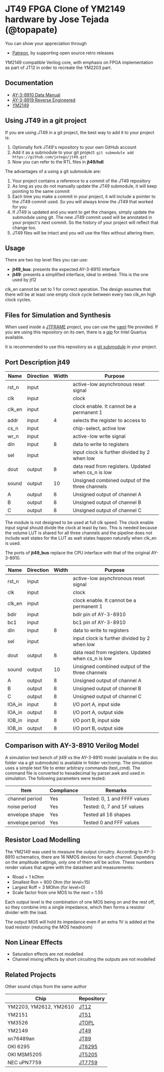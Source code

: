 # JT49 FPGA Clone of YM2149 hardware by Jose Tejada (@topapate)

You can show your appreciation through

* [Patreon](https://patreon.com/jotego), by supporting open source retro releases

YM2149 compatible Verilog core, with emphasis on FPGA implementation as part of JT12 in order to recreate the YM2203 part.

## Documentation

- [AY-3-8910 Data Manual](https://archive.org/details/AY-3-8910-8912_Feb-1979/page/n51/mode/2up)
- [AY-3-8919 Reverse Engineered](https://github.com/lvd2/ay-3-8910_reverse_engineered)
- [YM2149](https://archive.org/details/bitsavers_yamahaYM21_3070829)

## Using JT49 in a git project

If you are using JT49 in a git project, the best way to add it to your project is:

1. Optionally fork JT49's repository to your own GitHub account
2. Add it as a submodule to your git project: `git submodule add https://github.com/jotego/jt49.git`
3. Now you can refer to the RTL files in **jt49/hdl**

The advantages of a using a git submodule are:

1. Your project contains a reference to a commit of the JT49 repository
2. As long as you do not manually update the JT49 submodule, it will keep pointing to the same commit
3. Each time you make a commit in your project, it will include a pointer to the JT49 commit used. So you will always know the JT49 that worked for you
4. If JT49 is updated and you want to get the changes, simply update the submodule using git. The new JT49 commit used will be annotated in your project's next commit. So the history of your project will reflect that change too.
5. JT49 files will be intact and you will use the files without altering them.

## Usage

There are two top level files you can use:
 - **jt49_bus**: presents the expected AY-3-8910 interface
 - **jt49**: presents a simplified interface, ideal to embed. This is the one used by jt12

clk_en cannot be set to 1 for correct operation. The design assumes that there will be at least one empty clock cycle between every two clk_en high clock cycles.
 
## Files for Simulation and Synthesis

When used inside a [JTFRAME](https://github.com/jotego/jtframe) project, you can use the [yaml](hdl/jt49.yaml) file provided. If you are using this repository on its own, there is a [qip](syn/quartus/jt49.qip) for Intel Quartus available.

It is recommended to use this repository as a [git submodule](https://git-scm.com/book/en/v2/Git-Tools-Submodules) in your project.


## Port Description jt49

Name     | Direction | Width | Purpose
---------|-----------|-------|-------------------------------------
rst_n    | input     |       | active-low asynchronous reset signal
clk      | input     |       | clock
clk_en   | input     |       | clock enable. It cannot be a permanent 1
addr     | input     | 4     | selects the register to access to
cs_n     | input     |       | chip-select, active low
wr_n     | input     |       | active-low write signal
din      | input     | 8     | data to write to registers
sel      | input     |       | input clock is further divided by 2 when low
dout     | output    | 8     | data read from registers. Updated when cs_n is low
sound    | output    | 10    | Unsigned combined output of the three channels    
A        | output    | 8     | Unsigned output of channel A
B        | output    | 8     | Unsigned output of channel B
C        | output    | 8     | Unsigned output of channel C 

The module is not designed to be used at full clk speed. The clock enable input signal should divide the clock at least by two. This is needed because the volume LUT is shared for all three channels and the pipeline does not include wait states for the LUT as wait states happen naturally when clk_en is used.

The ports of **jt49_bus** replace the CPU interface with that of the original AY-3-8910.

Name     | Direction | Width | Purpose
---------|-----------|-------|-------------------------------------
rst_n    | input     |       | active-low asynchronous reset signal
clk      | input     |       | clock
clk_en   | input     |       | clock enable. It cannot be a permanent 1
bdir     | input     |       | bdir pin of AY-3-8910            
bc1      | input     |       | bc1  pin of AY-3-8910
din      | input     | 8     | data to write to registers
sel      | input     |       | input clock is further divided by 2 when low
dout     | output    | 8     | data read from registers. Updated when cs_n is low
sound    | output    | 10    | Unsigned combined output of the three channels    
A        | output    | 8     | Unsigned output of channel A
B        | output    | 8     | Unsigned output of channel B
C        | output    | 8     | Unsigned output of channel C
IOA_in   | input     | 8     | I/O port A, input side
IOA_in   | output    | 8     | I/O port A, output side
IOB_in   | input     | 8     | I/O port B, input side
IOB_in   | output    | 8     | I/O port B, output side

## Comparison with AY-3-8910 Verilog Model

A simulation test bench of jt49 vs the AY-3-8910 model (available in the doc folder via a git submodule) is available in folder ver/comp. The simulation uses a simple text file to enter arbitrary commands (test_cmd). The command file is converted to hexadecimal by parser.awk and used in simulation. The following parameters were tested:

Item                 |  Compliance      | Remarks
---------------------|------------------|-------------------------------
channel period       |  Yes             | Tested: 0, 1 and FFFF values
noise period         |  Yes             | Tested: 0, 7 and 1F values
envelope shape       |  Yes             | Tested all 16 shapes
envelope period      |  Yes             | Tested 0 and FFF values

## Resistor Load Modelling

The YM2149 was used to measure the output circuitry. According to AY-3-8910 schematics, there are 16 NMOS devices for each channel. Depending on the amplitude settings, only one of them will be active. These numbers render values that agree with the datasheet and measurements:

- Rload = 1 kOhm
- Smallest Ron = 900 Ohm (for level=15)
- Largest Roff = 3 MOhm (for level=0)
- Scale factor from one MOS to the next = 1.55

Each output level is the combination of one MOS being on and the rest off, so they combine into a single impedance, which then forms a resistor divider with the load.

The output MOS will hold its impedance even if an extra 1V is added at the load resistor (reducing the MOS headroom)

## Non Linear Effects

- Saturation effects are not modelled
- Channel mixing effects by short circuiting the outputs are not modelled

## Related Projects

Other sound chips from the same author

Chip                   | Repository
-----------------------|------------
YM2203, YM2612, YM2610 | [JT12](https://github.com/jotego/jt12)
YM2151                 | [JT51](https://github.com/jotego/jt51)
YM3526                 | [JTOPL](https://github.com/jotego/jtopl)
YM2149                 | [JT49](https://github.com/jotego/jt49)
sn76489an              | [JT89](https://github.com/jotego/jt89)
OKI 6295               | [JT6295](https://github.com/jotego/jt6295)
OKI MSM5205            | [JT5205](https://github.com/jotego/jt5205)
NEC uPN7759            | [JT7759](https://github.com/jotego/jt7759)